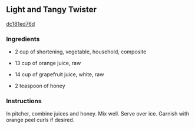 ## Light and Tangy Twister

[dc181ed76d](http://www.food.com/recipe/light-and-tangy-twister-258299)

### Ingredients

 - 2 cup of shortening, vegetable, household, composite

 - 13 cup of orange juice, raw

 - 14 cup of grapefruit juice, white, raw

 - 2 teaspoon of honey

### Instructions

In pitcher, combine juices and honey. Mix well. Serve over ice. Garnish with orange peel curls if desired.